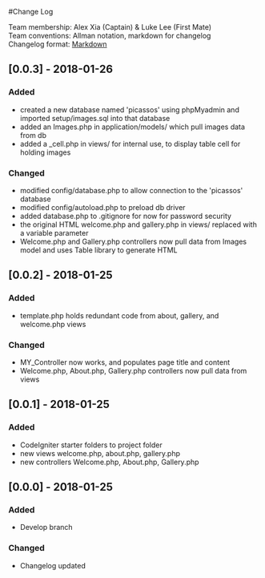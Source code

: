 #Change Log

Team membership:  Alex Xia (Captain) & Luke Lee (First Mate)  
Team conventions: Allman notation, markdown for changelog  
Changelog format: [Markdown](https://github.com/adam-p/markdown-here/wiki/Markdown-Cheatsheet) 

## [0.0.3] - 2018-01-26
### Added
- created a new database named 'picassos' using phpMyadmin and imported setup/images.sql into that database
- added an Images.php in application/models/ which pull images data from db
- added a \_cell.php in views/ for internal use, to display table cell for holding images

### Changed
- modified config/database.php to allow connection to the 'picassos' database
- modified config/autoload.php to preload db driver
- added database.php to .gitignore for now for password security
- the original HTML welcome.php and gallery.php in views/ replaced with a variable parameter 
- Welcome.php and Gallery.php controllers now pull data from Images model and uses Table library to generate HTML


## [0.0.2] - 2018-01-25
### Added
- template.php holds redundant code from about, gallery, and welcome.php views

### Changed
- MY_Controller now works, and populates page title and content
- Welcome.php, About.php, Gallery.php controllers now pull data from views


## [0.0.1] - 2018-01-25
### Added
- CodeIgniter starter folders to project folder
- new views welcome.php, about.php, gallery.php
- new controllers Welcome.php, About.php, Gallery.php


## [0.0.0] - 2018-01-25
### Added
- Develop branch

### Changed
- Changelog updated
